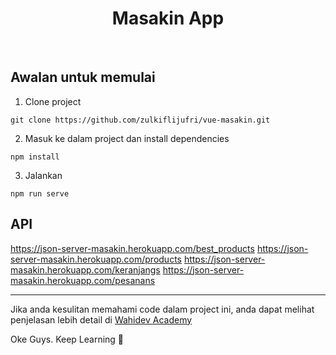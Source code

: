 <p align="center">
    <h1 align="center">Masakin App</h1>
    <br>
</p>

## Awalan untuk memulai
1. Clone project
```
git clone https://github.com/zulkiflijufri/vue-masakin.git
```
2. Masuk ke dalam project dan install dependencies
```
npm install
```
3. Jalankan
```
npm run serve
```

## API
<https://json-server-masakin.herokuapp.com/best_products>
<https://json-server-masakin.herokuapp.com/products>
<https://json-server-masakin.herokuapp.com/keranjangs>
<https://json-server-masakin.herokuapp.com/pesanans>

---
Jika anda kesulitan memahami code dalam project ini, anda dapat melihat penjelasan lebih detail di [Wahidev Academy](https://www.youtube.com/watch?v=XoDGI5JaPvw&list=PLIan8aHxsPj3a7oLHb2a8pw8IHBq45WYu)

Oke Guys. Keep Learning   :rocket:
